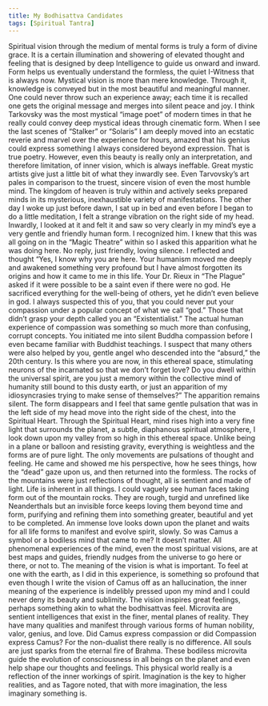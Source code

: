 ```yaml
---
title: My Bodhisattva Candidates 
tags: [Spiritual Tantra]
---
```

Spiritual vision through the medium of mental forms is truly a form of divine grace. It is a certain
illumination and showering of elevated thought and feeling that is designed by deep Intelligence to
guide us onward and inward. Form helps us eventually understand the formless, the quiet I-Witness
that is always now. Mystical vision is more than mere knowledge. Through it, knowledge is conveyed
but in the most beautiful and meaningful manner. One could never throw such an experience away;
each time it is recalled one gets the original message and merges into silent peace and joy. I think
Tarkovsky was the most mystical “image poet” of modern times in that he really could convey deep
mystical ideas through cinematic form. When I see the last scenes of “Stalker” or “Solaris” I am
deeply moved into an ecstatic reverie and marvel over the experience for hours, amazed that his genius
could express something I always considered beyond expression. That is true poetry. However, even
this beauty is really only an interpretation, and therefore limitation, of inner vision, which is always
ineffable. Great mystic artists give just a little bit of what they inwardly see. Even Tarvovsky’s art
pales in comparison to the truest, sincere vision of even the most humble mind. The kingdom of
heaven is truly within and actively seeks prepared minds in its mysterious, inexhaustible variety of
manifestations.
The other day I woke up just before dawn, I sat up in bed and even before I began to do a little
meditation, I felt a strange vibration on the right side of my head. Inwardly, I looked at it and felt it and
saw so very clearly in my mind’s eye a very gentle and friendly human form. I recognized him. I
knew that this was all going on in the “Magic Theatre” within so I asked this apparition what he was
doing here. No reply, just friendly, loving silence. I reflected and thought “Yes, I know why you are
here. Your humanism moved me deeply and awakened something very profound but I have almost
forgotten its origins and how it came to me in this life. Your Dr. Rieux in “The Plague” asked if it were
possible to be a saint even if there were no god. He sacrificed everything for the well-being of others,
yet he didn’t even believe in god. I always suspected this of you, that you could never put your
compassion under a popular concept of what we call “god.” Those that didn’t grasp your depth called
you an “Existentialist.” The actual human experience of compassion was something so much more
than confusing, corrupt concepts. You initiated me into silent Buddha compassion before I even
became familiar with Buddhist teachings. I suspect that many others were also helped by you, gentle
angel who descended into the “absurd,” the 20th century. Is this where you are now, in this ethereal
space, stimulating neurons of the incarnated so that we don’t forget love? Do you dwell within the
universal spirit, are you just a memory within the collective mind of humanity still bound to this dusty
earth, or just an apparition of my idiosyncrasies trying to make sense of themselves?” The apparition
remains silent.
The form disappears and I feel that same gentle pulsation that was in the left side of my head move into
the right side of the chest, into the Spiritual Heart. Through the Spiritual Heart, mind rises high into a
very fine light that surrounds the planet, a subtle, diaphanous spiritual atmosphere, I look down upon
my valley from so high in this ethereal space. Unlike being in a plane or balloon and resisting gravity,
everything is weightless and the forms are of pure light. The only movements are pulsations of thought
and feeling. He came and showed me his perspective, how he sees things, how the “dead” gaze upon
us, and then returned into the formless. The rocks of the mountains were just reflections of thought, all
is sentient and made of light. Life is inherent in all things. I could vaguely see human faces taking
form out of the mountain rocks. They are rough, turgid and unrefined like Neanderthals but an
invisible force keeps loving them beyond time and form, purifying and refining them into something
greater, beautiful and yet to be completed. An immense love looks down upon the planet and waits for
all life forms to manifest and evolve spirit, slowly.
So was Camus a symbol or a bodiless mind that came to me? It doesn’t matter. All phenomenal
experiences of the mind, even the most spiritual visions, are at best maps and guides, friendly nudges
from the universe to go here or there, or not to. The meaning of the vision is what is important. To feel
at one with the earth, as I did in this experience, is something so profound that even though I write the
vision of Camus off as an hallucination, the inner meaning of the experience is indelibly pressed upon
my mind and I could never deny its beauty and sublimity. The vision inspires great feelings, perhaps
something akin to what the bodhisattvas feel. Microvita are sentient intelligences that exist in the finer,
mental planes of reality. They have many qualities and manifest through various forms of human
nobility, valor, genius, and love. Did Camus express compassion or did Compassion express Camus?
For the non-dualist there really is no difference. All souls are just sparks from the eternal fire of
Brahma. These bodiless microvita guide the evolution of consciousness in all beings on the planet and
even help shape our thoughts and feelings. This physical world really is a reflection of the inner
workings of spirit. Imagination is the key to higher realities, and as Tagore noted, that with more
imagination, the less imaginary something is.
